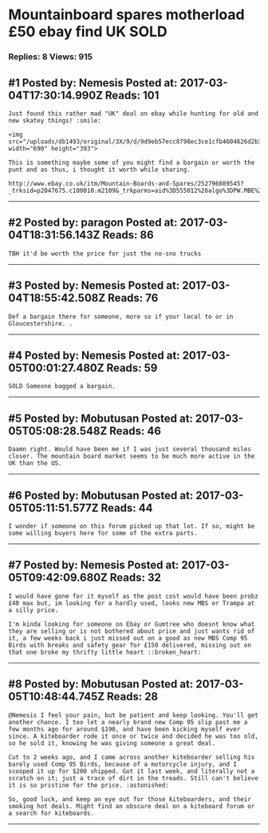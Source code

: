 # Mountainboard spares motherload £50 ebay find UK SOLD

### Replies: 8 Views: 915

## \#1 Posted by: Nemesis Posted at: 2017-03-04T17:30:14.990Z Reads: 101

```
Just found this rather mad "UK" deal on ebay while hunting for old and new skatey things! :smile: 

<img src="/uploads/db1493/original/3X/9/d/9d9eb57ecc8798ec3ce1cfb4604626d2b3d60135.jpg" width="690" height="393">

This is something maybe some of you might find a bargain or worth the punt and as thus, i thought it worth while sharing. 

http://www.ebay.co.uk/itm/Mountain-Boards-and-Spares/252796089545?_trksid=p2047675.c100010.m2109&_trkparms=aid%3D555012%26algo%3DPW.MBE%26ao%3D2%26asc%3D41415%26meid%3D41620feb1716475593c51eb5aeecd537%26pid%3D100010%26rk%3D5%26rkt%3D6%26sd%3D332134560787
```

---
## \#2 Posted by: paragon Posted at: 2017-03-04T18:31:56.143Z Reads: 86

```
TBH it'd be worth the price for just the no-sno trucks
```

---
## \#3 Posted by: Nemesis Posted at: 2017-03-04T18:55:42.508Z Reads: 76

```
Def a bargain there for someone, more so if your local to or in Gloucestershire. .
```

---
## \#4 Posted by: Nemesis Posted at: 2017-03-05T00:01:27.480Z Reads: 59

```
SOLD Someone bagged a bargain.
```

---
## \#5 Posted by: Mobutusan Posted at: 2017-03-05T05:08:28.548Z Reads: 46

```
Daamn right. Would have been me if I was just several thousand miles closer. The mountain board market seems to be much more active in the UK than the US.
```

---
## \#6 Posted by: Mobutusan Posted at: 2017-03-05T05:11:51.577Z Reads: 44

```
I wonder if someone on this forum picked up that lot. If so, might be some willing buyers here for some of the extra parts.
```

---
## \#7 Posted by: Nemesis Posted at: 2017-03-05T09:42:09.680Z Reads: 32

```
I would have gone for it myself as the post cost would have been probz £40 max but, im looking for a hardly used, looks new MBS or Trampa at a silly price.

I'm kinda looking for someone on Ebay or Gumtree who doesnt know what they are selling or is not bothered about price and just wants rid of it, a few weeks back i just missed out on a good as new MBS Comp 95 Birds with breaks and safety gear for £150 delivered, missing out on that one broke my thrifty little heart ::broken_heart:
```

---
## \#8 Posted by: Mobutusan Posted at: 2017-03-05T10:48:44.745Z Reads: 28

```
@Nemesis I feel your pain, but be patient and keep looking. You'll get another chance. I too let a nearly brand new Comp 95 slip past me a few months ago for around $190, and have been kicking myself ever since. A kiteboarder rode it once or twice and decided he was too old, so he sold it, knowing he was giving someone a great deal. 

Cut to 2 weeks ago, and I came across another kiteboarder selling his barely used Comp 95 Birds, because of a motorcycle injury, and I scooped it up for $200 shipped. Got it last week, and literally not a scratch on it; just a trace of dirt in the treads. Still can't believe it is so pristine for the price. :astonished:

So, good luck, and keep an eye out for those kiteboarders, and their smoking hot deals. Might find an obscure deal on a kiteboard forum or a search for kiteboards.
```

---
